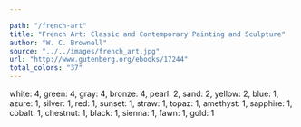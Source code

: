 ```yaml
---

path: "/french-art"
title: "French Art: Classic and Contemporary Painting and Sculpture"
author: "W. C. Brownell"
source: "../../images/french_art.jpg"
url: "http://www.gutenberg.org/ebooks/17244"
total_colors: "37"
---
```

white: 4, green: 4, gray: 4, bronze: 4, pearl: 2, sand: 2, yellow: 2, blue: 1, azure: 1, silver: 1, red: 1, sunset: 1, straw: 1, topaz: 1, amethyst: 1, sapphire: 1, cobalt: 1, chestnut: 1, black: 1, sienna: 1, fawn: 1, gold: 1
